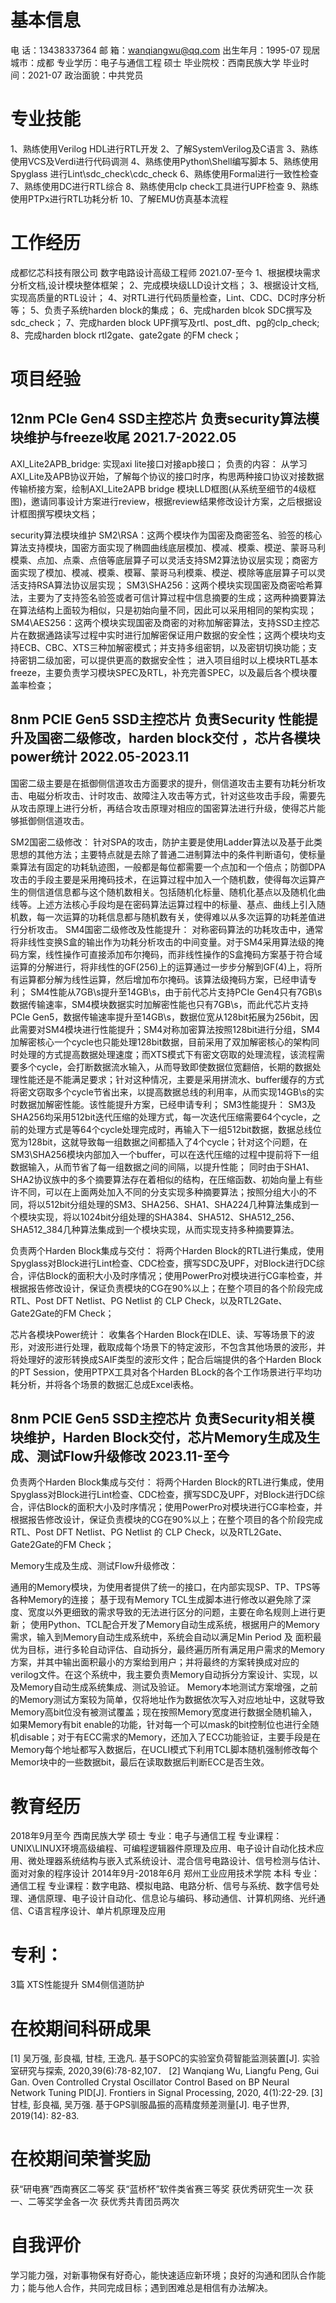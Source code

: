 # 基本信息
电    话：13438337364
邮    箱：wanqiangwu@qq.com
出生年月：1995-07
现居城市：成都
专业学历：电子与通信工程 硕士
毕业院校：西南民族大学
毕业时间：2021-07
政治面貌：中共党员

# 专业技能
1、熟练使用Verilog HDL进行RTL开发
2、了解SystemVerilog及C语言
3、熟练使用VCS及Verdi进行代码调测
4、熟练使用Python\Shell编写脚本
5、熟练使用Spyglass 进行Lint\sdc_check\cdc_check
6、熟练使用Formal进行一致性检查
7、熟练使用DC进行RTL综合
8、熟练使用clp check工具进行UPF检查
9、熟练使用PTPx进行RTL功耗分析
10、了解EMU仿真基本流程

# 工作经历
成都忆芯科技有限公司		数字电路设计高级工程师					2021.07-至今
1、根据模块需求分析文档,设计模块整体框架；
2、完成模块级LLD设计文档；
3、根据设计文档,实现高质量的RTL设计；
4、对RTL进行代码质量检查，Lint、CDC、DC时序分析等；
5、负责子系统harden block的集成；
6、完成harden blcok SDC撰写及sdc_check；
7、完成harden block UPF撰写及rtl、post_dft、pg的clp_check;
8、完成harden block rtl2gate、gate2gate 的FM check；

# 项目经验

## 12nm PCIe Gen4 SSD主控芯片     负责security算法模块维护与freeze收尾				                                                                                      2021.7-2022.05
AXI_Lite2APB_bridge: 实现axi lite接口对接apb接口；
负责的内容：
从学习AXI_Lite及APB协议开始，了解每个协议的接口时序，构思两种接口协议对接数据传输桥接方案，绘制AXI_Lite2APB bridge 模块LLD框图(从系统至细节的4级框图)，邀请同事设计方案进行review，根据review结果修改设计方案，之后根据设计框图撰写模块文档；

security算法模块维护
SM2\RSA：这两个模块作为国密及商密签名、验签的核心算法支持模块，国密方面实现了椭圆曲线底层模加、模减、模乘、模逆、蒙哥马利模乘、点加、点乘、点倍等底层算子可以灵活支持SM2算法协议层实现；商密方面实现了模加、模减、模乘、模幂、蒙哥马利模乘、模逆、模除等底层算子可以灵活支持RSA算法协议层实现；
SM3\SHA256：这两个模块实现国密及商密哈希算法，主要为了支持签名验签或者可信计算过程中信息摘要的生成；这两种摘要算法在算法结构上面较为相似，只是初始向量不同，因此可以采用相同的架构实现；
SM4\AES256：这两个模块实现国密及商密的对称加解密算法，支持SSD主控芯片在数据通路读写过程中实时进行加解密保证用户数据的安全性；这两个模块均支持ECB、CBC、XTS三种加解密模式；并支持多组密钥，以及密钥切换功能；支持密钥二级加密，可以提供更高的数据安全性；
进入项目组时以上模块RTL基本freeze，主要负责学习模块SPEC及RTL，补充完善SPEC，以及最后各个模块覆盖率检查；


## 8nm PCIE Gen5 SSD主控芯片	负责Security 性能提升及国密二级修改，harden block交付                                                                                ，芯片各模块power统计  2022.05-2023.11
国密二级主要是在抵御侧信道攻击方面要求的提升，侧信道攻击主要有功耗分析攻击、电磁分析攻击、计时攻击、故障注入攻击等方式，针对这些攻击手段，需要先从攻击原理上进行分析，再结合攻击原理对相应的国密算法进行升级，使得芯片能够抵御侧信道攻击。

SM2国密二级修改：
针对SPA的攻击，防护主要是使用Ladder算法以及基于此类思想的其他方法；主要特点就是去除了普通二进制算法中的条件判断语句，使标量乘算法有固定的功耗轨迹图，一般都是每位都需要一个点加和一个倍点；防御DPA攻击的手段主要是采用掩码技术，在运算过程中加入一个随机数，使得每次运算产生的侧信道信息都与这个随机数相关。包括随机化标量、随机化基点以及随机化曲线等。上述方法核心手段均是在密码算法运算过程中的标量、基点、曲线上引入随机数，每一次运算的功耗信息都与随机数有关，使得难以从多次运算的功耗差值进行分析攻击。
SM4国密二级修改及性能提升：
对称密码算法的功耗攻击中，通常将非线性变换S盒的输出作为功耗分析攻击的中间变量。对于SM4采用算法级的掩码方案，线性操作可直接添加布尔掩码，而非线性操作的S盒掩码方案基于符合域运算的分解进行，将非线性的GF(256)上的运算通过一步步分解到GF(4)上，将所有运算都分解为线性运算，然后增加布尔掩码。该算法级掩码方案，已经申请专利；
SM4性能从7GB\s提升至14GB\s，由于前代芯片支持PCIe Gen4只有7GB\s数据传输速率，SM4模块数据实时加解密性能也只有7GB\s，而此代芯片支持PCIe Gen5，数据传输速率提升至14GB\s，数据位宽从128bit拓展为256bit，因此需要对SM4模块进行性能提升；SM4对称加密算法按照128bit进行分组，SM4加解密核心一个cycle也只能处理128bit数据，目前采用了双加解密核心的架构同时处理的方式提高数据处理速度；而XTS模式下有密文窃取的处理流程，该流程需要多个cycle，会打断数据流水输入，从而导致即使数据位宽翻倍，长期的数据处理性能还是不能满足要求；针对这种情况，主要是采用拼流水、buffer缓存的方式将密文窃取多个cycle节省出来，以提高数据总线的利用率，从而实现14GB\s的实时数据加解密性能。该性能提升方案，已经申请专利；
SM3性能提升：
SM3及SHA256均采用512bit迭代压缩的处理方式，每一次迭代压缩需要64个cycle，之前的处理方式是等64个cycle处理完成时，再输入下一组512bit数据，数据总线位宽为128bit，这就导致每一组数据之间都插入了4个cycle；针对这个问题，在SM3\SHA256模块内部加入一个buffer，可以在迭代压缩的过程中提前将下一组数据输入，从而节省了每一组数据之间的间隔，以提升性能；
同时由于SHA1、SHA2协议族中的多个摘要算法存在着相似的结构，在压缩函数、初始向量上有些许不同，可以在上面两处加入不同的分支实现多种摘要算法；按照分组大小的不同，将以512bit分组处理的SM3、SHA256、SHA1、SHA224几种算法集成到一个模块实现，将以1024bit分组处理的SHA384、SHA512、SHA512_256、SHA512_384几种算法集成到一个模块实现，从而实现支持多种摘要算法。

负责两个Harden Block集成与交付：
将两个Harden Block的RTL进行集成，使用Spyglass对Block进行Lint检查、CDC检查，撰写SDC及UPF，对Block进行DC综合，评估Block的面积大小及时序情况；使用PowerPro对模块进行CG率检查，并根据报告修改设计，保证负责模块的CG在90%以上；在整个项目的各个阶段完成RTL、Post DFT Netlist、PG Netlist 的 CLP Check，以及RTL2Gate、Gate2Gate的FM Check；

芯片各模块Power统计：
收集各个Harden Block在IDLE、读、写等场景下的波形，对波形进行处理，截取成每个场景下的特定波形，不包含其他场景的波形，并将处理好的波形转换成SAIF类型的波形文件；配合后端提供的各个Harden Block的PT Session，使用PTPX工具对各个Harden BLock的各个工作场景进行平均功耗分析，并将各个场景的数据汇总成Excel表格。


## 8nm PCIE Gen5 SSD主控芯片       负责Security相关模块维护，Harden Block交付，芯片Memory生成及生成、测试Flow升级修改		2023.11-至今 

负责两个Harden Block集成与交付：
将两个Harden Block的RTL进行集成，使用Spyglass对Block进行Lint检查、CDC检查，撰写SDC及UPF，对Block进行DC综合，评估Block的面积大小及时序情况；使用PowerPro对模块进行CG率检查，并根据报告修改设计，保证负责模块的CG在90%以上；在整个项目的各个阶段完成RTL、Post DFT Netlist、PG Netlist 的 CLP Check，以及RTL2Gate、Gate2Gate的FM Check；

Memory生成及生成、测试Flow升级修改：

通用的Memory模块，为使用者提供了统一的接口，在内部实现SP、TP、TPS等各种Memory的连接；
基于现有Memory TCL生成脚本进行修改以避免除了深度、宽度以外更细致的需求导致的无法进行区分的问题，主要在命名规则上进行更新；
使用Python、TCL配合开发了Memory自动生成系统，根据用户的Memory需求，输入到Memory自动生成系统中，系统会自动以满足Min Period 及 面积最优为目标，进行多轮自动评估、自动拆分，最终遍历所有满足用户需求的Memory方案，并其中输出面积最小的方案给到用户；并将最终的方案转换成对应的verilog文件。在这个系统中，我主要负责Memory自动拆分方案设计、实现，以及Memory自动生成系统集成、测试及验证。
Memory本地测试方案增强，之前的Memory测试方案较为简单，仅将地址作为数据依次写入对应地址中，这就导致Memory高bit位没有被测试覆盖；现在按照Memory宽度进行数据全随机输入，如果Memory有bit enable的功能，针对每一个可以mask的bit控制位也进行全随机disable；对于有ECC需求的Memory，还加入了ECC功能验证，主要手段是在Memory每个地址都写入数据后，在UCLI模式下利用TCL脚本随机强制修改每个Memor块中的一些数据bit，最后在读取数据后判断ECC是否生效。






# 教育经历

2018年9月至今					西南民族大学				硕士
专业：电子与通信工程
专业课程：UNIX\LINUX环境高级编程、可编程逻辑器件原理及应用、电子设计自动化技术应用、微处理器系统结构与嵌入式系统设计、混合信号电路设计、信号检测与估计、面对对象的程序设计
2014年9月-2018年6月		郑州工业应用技术学院		本科
专业：通信工程
专业课程：数字电路、模拟电路、电路分析、信号与系统、数字信号处理、通信原理、电子设计自动化、信息论与编码、移动通信、计算机网络、光纤通信、C语言程序设计、单片机原理及应用


# 专利：
3篇
XTS性能提升
SM4侧信道防护


# 在校期间科研成果

[1] 吴万强, 彭良福, 甘桂, 王逸凡. 基于SOPC的实验室负荷智能监测装置[J]. 实验室研究与探索, 2020,39(6):78-82,107．
[2] Wanqiang Wu, Liangfu Peng, Gui Gan. Oven Controlled Crystal Oscillator Control Based on BP Neural Network Tuning PID[J]. Frontiers in Signal Processing, 2020, 4(1):22-29.
[3] 甘桂, 彭良福, 吴万强. 基于GPS驯服晶振的高精度频差测量[J]. 电子世界, 2019(14): 82-83.

# 在校期间荣誉奖励

获“研电赛”西南赛区二等奖
获“蓝桥杯”软件类省赛三等奖
获优秀研究生一次
获一、二等奖学金各一次
获优秀共青团员两次


# 自我评价

学习能力强，对新事物保有好奇心，能快速适应新环境；良好的沟通和团队合作能力；能与他人合作，共同完成目标；遇到困难总是相信有办法解决。